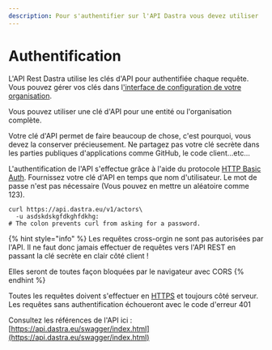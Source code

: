 ```yaml
---
description: Pour s'authentifier sur l'API Dastra vous devez utiliser
---
```


# Authentification

L'API Rest Dastra utilise les clés d'API pour authentifiée chaque requête. Vous pouvez gérer vos clés dans l['interface de configuration de votre organisation](https://app.dastra.eu/general-settings/api).

Vous pouvez utiliser une clé d'API pour une entité ou l'organisation complète.

Votre clé d'API permet de faire beaucoup de chose, c'est pourquoi, vous devez la conserver précieusement. Ne partagez pas votre clé secrète dans les parties publiques d'applications comme GitHub, le code client...etc...

L'authentification de l'API s'effectue grâce à l'aide du protocole [HTTP Basic Auth](http://en.wikipedia.org/wiki/Basic_access_authentication). Fournissez votre clé d'API en temps que nom d'utilisateur. Le mot de passe n'est pas nécessaire \(Vous pouvez en mettre un aléatoire comme 123\).

```text
curl https://api.dastra.eu/v1/actors\
  -u asdskdskgfdkghfdkhg:
# The colon prevents curl from asking for a password.
```

{% hint style="info" %}
Les requêtes cross-orgin ne sont pas autorisées par l'API. Il ne faut donc jamais effectuer de requêtes vers l'API REST en passant la clé secrète en clair côté client ! 

Elles seront de toutes façon bloquées par le navigateur avec CORS
{% endhint %}

Toutes les requêtes doivent s'effectuer en [HTTPS](http://en.wikipedia.org/wiki/HTTP_Secure) et toujours côté serveur. Les requêtes sans authentification échoueront avec le code d'erreur 401

Consultez les références de l'API ici : [https://api.dastra.eu/swagger/index.html](https://api.dastra.eu/swagger/index.html)  


